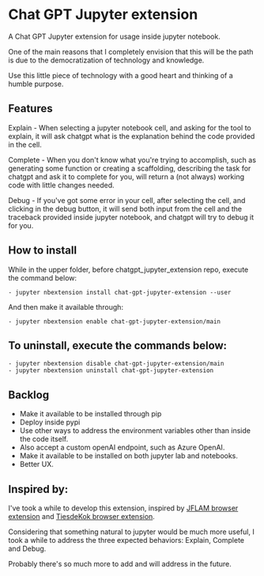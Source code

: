 Chat GPT Jupyter extension
==================

A Chat GPT Jupyter extension for usage inside jupyter notebook.

One of the main reasons that I completely envision that this will be the path is due to the democratization of technology and knowledge.

Use this little piece of technology with a good heart and thinking of a humble purpose.

## Features
Explain - When selecting a jupyter notebook cell, and asking for the tool to explain, it will ask chatgpt what is the explanation behind the code provided in the cell.

Complete - When you don't know what you're trying to accomplish, such as generating some function or creating a scaffolding, describing the task for chatgpt and ask it to complete for you, will return a (not always) working code with little changes needed.

Debug - If you've got some error in your cell, after selecting the cell, and clicking in the debug button, it will send both input from the cell and the traceback provided inside jupyter notebook, and chatgpt will try to debug it for you.

## How to install

While in the upper folder, before chatgpt_jupyter_extension repo, execute the command below:

    - jupyter nbextension install chat-gpt-jupyter-extension --user

And then make it available through: 

    - jupyter nbextension enable chat-gpt-jupyter-extension/main

## To uninstall, execute the commands below:

    - jupyter nbextension disable chat-gpt-jupyter-extension/main
    - jupyter nbextension uninstall chat-gpt-jupyter-extension

## Backlog
- Make it available to be installed through pip
- Deploy inside pypi
- Use other ways to address the environment variables other than inside the code itself.
- Also accept a custom openAI endpoint, such as Azure OpenAI.
- Make it available to be installed on both jupyter lab and notebooks.
- Better UX.


## Inspired by:

I've took a while to develop this extension, inspired by [JFLAM browser extension](https://github.com/jflam/chat-gpt-jupyter-extension) and [TiesdeKok browser extension](https://github.com/TiesdeKok/chat-gpt-jupyter-extension).

Considering that something natural to jupyter would be much more useful, I took a while to address the three expected behaviors: Explain, Complete and Debug.

Probably there's so much more to add and will address in the future.